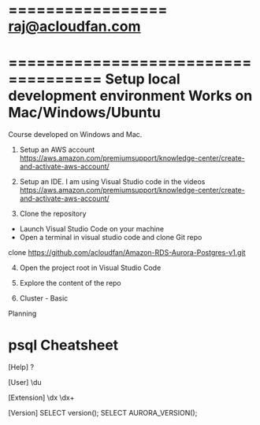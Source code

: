 =================
raj@acloudfan.com
=================


====================================
Setup local development environment
Works on Mac/Windows/Ubuntu
====================================
Course developed on Windows and Mac.

1. Setup an AWS account
https://aws.amazon.com/premiumsupport/knowledge-center/create-and-activate-aws-account/


2. Setup an IDE. I am using Visual Studio code in the videos
https://aws.amazon.com/premiumsupport/knowledge-center/create-and-activate-aws-account/

3. Clone the repository
* Launch Visual Studio Code on your machine
* Open a terminal in visual studio code and clone Git repo

clone https://github.com/acloudfan/Amazon-RDS-Aurora-Postgres-v1.git

4. Open the project root in Visual Studio Code

5. Explore the content of the repo





1. Cluster - Basic


Planning



psql Cheatsheet
===============
[Help]
\?

[User]
\du

[Extension]
\dx
\dx+

[Version]
SELECT version();
SELECT AURORA_VERSION();


